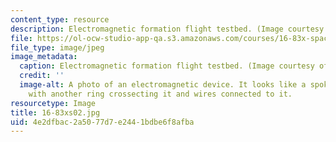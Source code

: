 ```yaml
---
content_type: resource
description: Electromagnetic formation flight testbed. (Image courtesy of John Keesee.)
file: https://ol-ocw-studio-app-qa.s3.amazonaws.com/courses/16-83x-space-systems-engineering-spring-2002-spring-2003/4e2dfbac2a5077d7e2441bdbe6f8afba_16-83xs02.jpg
file_type: image/jpeg
image_metadata:
  caption: Electromagnetic formation flight testbed. (Image courtesy of John Keesee.)
  credit: ''
  image-alt: A photo of an electromagnetic device. It looks like a spokeless unicycle
    with another ring crossecting it and wires connected to it.
resourcetype: Image
title: 16-83xs02.jpg
uid: 4e2dfbac-2a50-77d7-e244-1bdbe6f8afba
---
```


